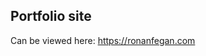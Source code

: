 ## Portfolio site

Can be viewed here: <a href="ronanfegan.com" target="_blank">https://ronanfegan.com</a>